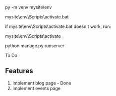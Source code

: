 py -m venv mysite\env

mysite\env\Scripts\activate.bat

if mysite\env\Scripts\activate.bat doesn't work, run:

mysite\env\Scripts\activate

python manage.py runserver

To Do 

Features 
----------
1. Implement blog page - Done
2. Implement events page 


